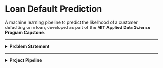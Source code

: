 # Loan Default Prediction

A machine learning pipeline to predict the likelihood of a customer defaulting on a loan, developed as part of the **MIT Applied Data Science Program Capstone**.

---

<details>
<summary> <strong>Problem Statement</strong></summary>

**Why it matters:**
Financial institutions need to assess borrower risk accurately. Approving loans for high-risk applicants leads to financial loss; rejecting low-risk ones limits growth.

**Objective:**
Develop a predictive model that balances **recall** (catching defaulters) and **precision** (avoiding false alarms) to guide smarter lending.

</details>

---

<details>
<summary> <strong>Project Pipeline</strong></summary>

